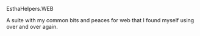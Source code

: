 EsthaHelpers.WEB

A suite with my common bits and peaces for web that I found myself using over and over again.
